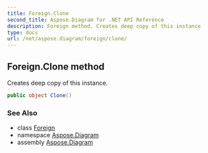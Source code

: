 ```yaml
---
title: Foreign.Clone
second_title: Aspose.Diagram for .NET API Reference
description: Foreign method. Creates deep copy of this instance
type: docs
url: /net/aspose.diagram/foreign/clone/
---
```

## Foreign.Clone method

Creates deep copy of this instance.

```csharp
public object Clone()
```

### See Also

* class [Foreign](../)
* namespace [Aspose.Diagram](../../foreign/)
* assembly [Aspose.Diagram](../../../)


